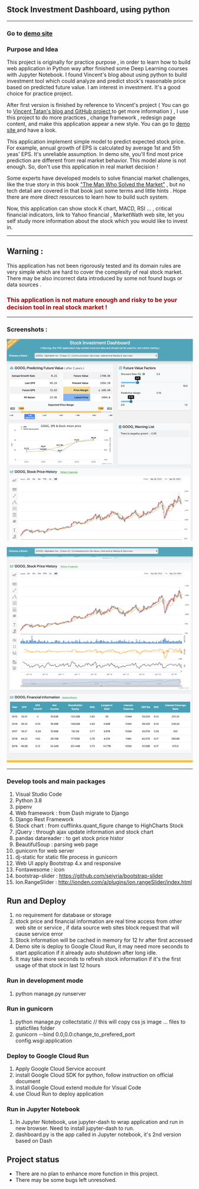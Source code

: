 ## Stock Investment Dashboard, using python 
---

### Go to [ demo site ](https://stock-dashboard-c2s6b2cyea-de.a.run.app)

### Purpose and Idea

This project is originally for practice purpose , in order to learn how to build web application in Python way after finished some Deep Learning courses with Jupyter Notebook. 
I found Vincent's blog about using python to build investment tool which could analyze and predict stock's reasonable price based on predicted future value. I am interest in investment. It's a good choice for practice project. 

After first version is finished by reference to Vincent's project ( You can go to [Vincent Tatan's blog and GitHub project ](https://towardsdatascience.com/value-investing-dashboard-with-python-beautiful-soup-and-dash-python-43002f6a97ca) to get more information  ) ,  I use this project to do more practices , change framework , redesign page content, and make this application appear a new style.  You can go to [ demo site ](https://stock-dashboard-c2s6b2cyea-de.a.run.app) and have a look.

This application implement simple model to predict expected stock price. For example, annual growth of EPS is calculated by average 1st and 5th yeas' EPS. It's unreliable assumption. In demo site, you'll find most price prediction are different from real market behavior. This model alone is not enough.  So, don't use this application in real market decision !

Some experts have developed models to solve financial market challenges, like the true story in this book ["The Man Who Solved the Market"](https://www.amazon.com/Man-Who-Solved-Market-Revolution/dp/073521798X) , but no tech detail are covered in that book just some terms and little hints . Hope there are more direct resources to learn how to build such system. 

Now, this application can show stock K chart, MACD, RSI ... , critical financial indicators, link to Yahoo financial , MarketWath web site, let you self study more information about the stock which you would like to invest in.  

---
## Warning : ##
This application has not been rigorously tested and its domain rules are very simple which are hard to cover the complexity of real stock market. There may be also incorrect data introduced by some not found bugs or data sources .
### <span style='color:#a00000'>This application is not mature enough and risky to be your decision tool in real stock market !</span>


-------

### Screenshots : 

![](data/../assets/dashboard-s1.png)

![](data/../assets/dashboard-s2.png)

-------

### Develop tools and main packages  
1. Visual Studio Code
2. Python 3.8
3. pipenv
4. Web framework :  from Dash migrate to Django
5. Django Rest Framework
6. Stock chart :  from cufflinks.quant_figure change to HighCharts Stock
7. jQuery : through ajax update information and stock chart
8. pandas datareader : to get stock price histor 
9. BeautifulSoup : parsing web page
10. gunicorn for web server
11. dj-static for static file process in gunicorn 
12. Web UI apply Bootstrap 4.x and responsive
13. Fontawesome : icon
14. bootstrap-slider :  https://github.com/seiyria/bootstrap-slider
15. Ion.RangeSlider : http://ionden.com/a/plugins/ion.rangeSlider/index.html
    


## Run and Deploy
1. no requirement for database or storage
2. stock price and financial information are real time access from other web site or service , if data source web sites block request that will cause service error
3. Stock information will be cached in memory for 12 hr after first accessed
4. Demo site is deploy to Google Cloud Run, it may need more seconds to start application if it already auto shutdown after long idle. 
5. It may take more seconds to refresh stock information if it's the first usage of that stock in last 12 hours

 
### Run in development mode
1.  python manage.py runserver
  
### Run in gunicorn
1. python manage.py collectstatic  // this will copy css js image ... files to staticfiles folder
2. gunicorn --bind 0.0,0.0:change_to_prefered_port config.wsgi:application
   
### Deploy to Google Cloud Run
1. Apply Google Cloud Service account
2. install Google Cloud SDK for python, follow instruction on official document
3. install Google Cloud extend module for Visual Code
4. use Cloud Run to deploy application

### Run in Jupyter Notebook
1. In Jupyter Notebook, use jupyter-dash to wrap application and run in new browser. Need to install jupyter-dash to run.
2. dashboard.py is the app called in Jupyter notebook, it's 2nd version based on Dash


## Project status
- There are no plan to enhance more function in this project.
- There may be some bugs left unresolved.





